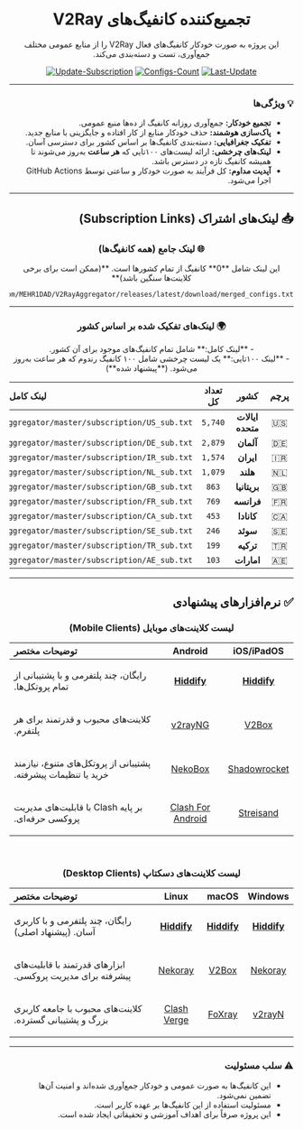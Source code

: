 
<div dir="rtl" align="center">

# تجمیع‌کننده کانفیگ‌های V2Ray

این پروژه به صورت خودکار کانفیگ‌های فعال V2Ray را از منابع عمومی مختلف جمع‌آوری، تست و دسته‌بندی می‌کند.

</div>

<div align="center">

[![Update-Subscription](https://img.shields.io/github/actions/workflow/status/MEHR1DAD/V2RayAggregator/update_all_proxies.yml?style=for-the-badge&logo=githubactions&logoColor=white&label=وضعیت%20آپدیت)](https://github.com/MEHR1DAD/V2RayAggregator/actions/workflows/update_all_proxies.yml)
[![Configs-Count](https://img.shields.io/badge/%D8%AA%D8%B9%D8%AF%D8%A7%D8%AF%20%DA%A9%D8%A7%D9%86%D9%81%DB%8C%DA%AF%E2%80%8C%D9%87%D8%A7-0-blueviolet?style=for-the-badge&logo=server&logoColor=white)](https://github.com/MEHR1DAD/V2RayAggregator/releases/latest/download/merged_configs.txt)
[![Last-Update](https://img.shields.io/badge/%D8%A2%D8%AE%D8%B1%DB%8C%D9%86%20%D8%A2%D9%BE%D8%AF%DB%8C%D8%AA-Saturday%2021%20Tir%201404-informational?style=for-the-badge&logo=clock&logoColor=white)](https://github.com/MEHR1DAD/V2RayAggregator/commits/master)

</div>

<div dir="rtl">

---

### 💡 ویژگی‌ها

- **تجمیع خودکار:** جمع‌آوری روزانه کانفیگ از ده‌ها منبع عمومی.
- **پاک‌سازی هوشمند:** حذف خودکار منابع از کار افتاده و جایگزینی با منابع جدید.
- **تفکیک جغرافیایی:** دسته‌بندی کانفیگ‌ها بر اساس کشور برای دسترسی آسان.
- **لینک‌های چرخشی:** ارائه لیست‌های ۱۰۰تایی که **هر ساعت** به‌روز می‌شوند تا همیشه کانفیگ تازه در دسترس باشد.
- **آپدیت مداوم:** کل فرآیند به صورت خودکار و ساعتی توسط GitHub Actions اجرا می‌شود.

---

## 📥 لینک‌های اشتراک (Subscription Links)

<div align="center">

### 🌐 لینک جامع (همه کانفیگ‌ها)
<p dir="rtl">این لینک شامل **0** کانفیگ از تمام کشورها است. **(ممکن است برای برخی کلاینت‌ها سنگین باشد)**</p>

```
https://github.com/MEHR1DAD/V2RayAggregator/releases/latest/download/merged_configs.txt
```

---

### 🌍 لینک‌های تفکیک شده بر اساس کشور
<p dir="rtl">
- **لینک کامل:** شامل تمام کانفیگ‌های موجود برای آن کشور.<br>
- **لینک ۱۰۰تایی:** یک لیست چرخشی شامل ۱۰۰ کانفیگ رندوم که هر ساعت به‌روز می‌شود. (**پیشنهاد شده**)
</p>

| پرچم | کشور | تعداد کل | لینک کامل (برای کپی کلیک کنید) | لینک ۱۰۰تایی (برای کپی کلیک کنید) |
|:---:|:---:|:---:|:---:|:---:|
| 🇺🇸 | **ایالات متحده** | `5,740` | `https://raw.githubusercontent.com/MEHR1DAD/V2RayAggregator/master/subscription/US_sub.txt` | `https://raw.githubusercontent.com/MEHR1DAD/V2RayAggregator/master/subscription/US_sub_100.txt` |
| 🇩🇪 | **آلمان** | `2,879` | `https://raw.githubusercontent.com/MEHR1DAD/V2RayAggregator/master/subscription/DE_sub.txt` | `https://raw.githubusercontent.com/MEHR1DAD/V2RayAggregator/master/subscription/DE_sub_100.txt` |
| 🇮🇷 | **ایران** | `1,574` | `https://raw.githubusercontent.com/MEHR1DAD/V2RayAggregator/master/subscription/IR_sub.txt` | `https://raw.githubusercontent.com/MEHR1DAD/V2RayAggregator/master/subscription/IR_sub_100.txt` |
| 🇳🇱 | **هلند** | `1,079` | `https://raw.githubusercontent.com/MEHR1DAD/V2RayAggregator/master/subscription/NL_sub.txt` | `https://raw.githubusercontent.com/MEHR1DAD/V2RayAggregator/master/subscription/NL_sub_100.txt` |
| 🇬🇧 | **بریتانیا** | `863` | `https://raw.githubusercontent.com/MEHR1DAD/V2RayAggregator/master/subscription/GB_sub.txt` | `https://raw.githubusercontent.com/MEHR1DAD/V2RayAggregator/master/subscription/GB_sub_100.txt` |
| 🇫🇷 | **فرانسه** | `769` | `https://raw.githubusercontent.com/MEHR1DAD/V2RayAggregator/master/subscription/FR_sub.txt` | `https://raw.githubusercontent.com/MEHR1DAD/V2RayAggregator/master/subscription/FR_sub_100.txt` |
| 🇨🇦 | **کانادا** | `453` | `https://raw.githubusercontent.com/MEHR1DAD/V2RayAggregator/master/subscription/CA_sub.txt` | `https://raw.githubusercontent.com/MEHR1DAD/V2RayAggregator/master/subscription/CA_sub_100.txt` |
| 🇸🇪 | **سوئد** | `246` | `https://raw.githubusercontent.com/MEHR1DAD/V2RayAggregator/master/subscription/SE_sub.txt` | `https://raw.githubusercontent.com/MEHR1DAD/V2RayAggregator/master/subscription/SE_sub_100.txt` |
| 🇹🇷 | **ترکیه** | `199` | `https://raw.githubusercontent.com/MEHR1DAD/V2RayAggregator/master/subscription/TR_sub.txt` | `https://raw.githubusercontent.com/MEHR1DAD/V2RayAggregator/master/subscription/TR_sub_100.txt` |
| 🇦🇪 | **امارات** | `103` | `https://raw.githubusercontent.com/MEHR1DAD/V2RayAggregator/master/subscription/AE_sub.txt` | `https://raw.githubusercontent.com/MEHR1DAD/V2RayAggregator/master/subscription/AE_sub_100.txt` |

</div>

---

## ✅ نرم‌افزارهای پیشنهادی

<div align="center">

### لیست کلاینت‌های موبایل (Mobile Clients)

| iOS/iPadOS | Android | توضیحات مختصر |
| :---: | :---: | :--- |
| **[Hiddify](https://apps.apple.com/us/app/hiddify-next/id6476113229)** | **[Hiddify](https://play.google.com/store/apps/details?id=app.hiddify.com)** | <p dir="rtl">رایگان، چند پلتفرمی و با پشتیبانی از تمام پروتکل‌ها.</p> |
| [V2Box](https://apps.apple.com/us/app/v2box-v2ray-client/id6446814690) | [v2rayNG](https://github.com/2dust/v2rayNG/releases) | <p dir="rtl">کلاینت‌های محبوب و قدرتمند برای هر پلتفرم.</p> |
| [Shadowrocket](https://apps.apple.com/us/app/shadowrocket/id932747118) | [NekoBox](https://github.com/MatsuriDayo/NekoBoxForAndroid/releases) | <p dir="rtl">پشتیبانی از پروتکل‌های متنوع، نیازمند خرید یا تنظیمات پیشرفته.</p> |
| [Streisand](https://apps.apple.com/us/app/streisand/id6450534064) | [Clash For Android](https://github.com/Kr328/ClashForAndroid/releases) | <p dir="rtl">بر پایه Clash با قابلیت‌های مدیریت پروکسی حرفه‌ای.</p> |

<br>

### لیست کلاینت‌های دسکتاپ (Desktop Clients)

| Windows | macOS | Linux | توضیحات مختصر |
| :---: | :---: | :---: | :--- |
| **[Hiddify](https://github.com/hiddify/hiddify-next/releases)** | **[Hiddify](https://github.com/hiddify/hiddify-next/releases)** | **[Hiddify](https://github.com/hiddify/hiddify-next/releases)** | <p dir="rtl">رایگان، چند پلتفرمی و با کاربری آسان. (پیشنهاد اصلی)</p> |
| [Nekoray](https://github.com/MatsuriDayo/nekoray/releases) | [V2Box](https://apps.apple.com/us/app/v2box-v2ray-client/id6446814690) | [Nekoray](https://github.com/MatsuriDayo/nekoray/releases) | <p dir="rtl">ابزارهای قدرتمند با قابلیت‌های پیشرفته برای مدیریت پروکسی.</p> |
| [v2rayN](https://github.com/2dust/v2rayN/releases) | [FoXray](https://github.com/Fndroid/Foxray/releases) | [Clash Verge](https://github.com/zzzgydi/clash-verge/releases) | <p dir="rtl">کلاینت‌های محبوب با جامعه کاربری بزرگ و پشتیبانی گسترده.</p> |

</div>

---

### ⚠️ سلب مسئولیت

- این کانفیگ‌ها به صورت عمومی و خودکار جمع‌آوری شده‌اند و امنیت آن‌ها تضمین نمی‌شود.
- مسئولیت استفاده از این کانفیگ‌ها بر عهده کاربر است.
- این پروژه صرفاً برای اهداف آموزشی و تحقیقاتی ایجاد شده است.

</div>
